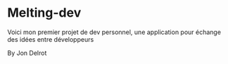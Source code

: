 # Melting-dev

Voici mon premier projet de dev personnel, une application pour échange des idées entre développeurs 

By Jon Delrot

